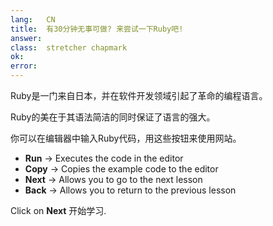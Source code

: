 ```yaml
---
lang:   CN
title:  有30分钟无事可做? 来尝试一下Ruby吧!
answer:
class:  stretcher chapmark
ok:
error:
---
```


Ruby是一门来自日本，并在软件开发领域引起了革命的编程语言。

Ruby的美在于其语法简洁的同时保证了语言的强大。

你可以在编辑器中输入Ruby代码，用这些按钮来使用网站。

- __Run__ &rarr; Executes the code in the editor
- __Copy__ &rarr; Copies the example code to the editor
- __Next__ &rarr; Allows you to go to the next lesson
- __Back__ &rarr; Allows you to return to the previous lesson

<div class="foxes">Click on <strong>Next</strong> 开始学习.</div>
